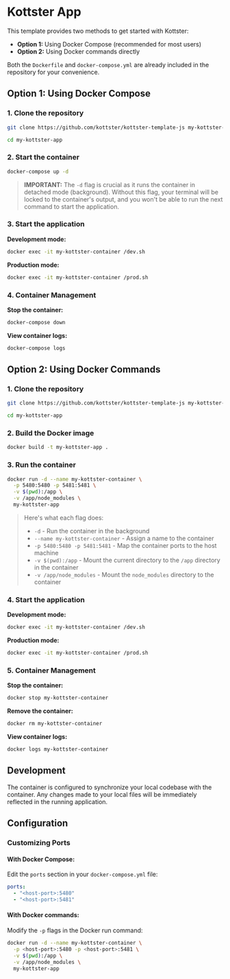 # Kottster App

This template provides two methods to get started with Kottster:
- **Option 1:** Using Docker Compose (recommended for most users)
- **Option 2:** Using Docker commands directly

Both the `Dockerfile` and `docker-compose.yml` are already included in the repository for your convenience.

## Option 1: Using Docker Compose

### 1. Clone the repository

```bash
git clone https://github.com/kottster/kottster-template-js my-kottster-app

cd my-kottster-app
```

### 2. Start the container

```bash
docker-compose up -d
```

> **IMPORTANT:** The `-d` flag is crucial as it runs the container in detached mode (background). Without this flag, your terminal will be locked to the container's output, and you won't be able to run the next command to start the application.

### 3. Start the application

**Development mode:**
```bash
docker exec -it my-kottster-container /dev.sh
```

**Production mode:**
```bash
docker exec -it my-kottster-container /prod.sh
```

### 4. Container Management

**Stop the container:**
```bash
docker-compose down
```

**View container logs:**
```bash
docker-compose logs
```

## Option 2: Using Docker Commands

### 1. Clone the repository

```bash
git clone https://github.com/kottster/kottster-template-js my-kottster-app

cd my-kottster-app
```

### 2. Build the Docker image

```bash
docker build -t my-kottster-app .
```

### 3. Run the container

```bash
docker run -d --name my-kottster-container \
  -p 5480:5480 -p 5481:5481 \
  -v $(pwd):/app \
  -v /app/node_modules \
  my-kottster-app
```

> Here's what each flag does:
> - `-d` - Run the container in the background
> - `--name my-kottster-container` - Assign a name to the container
> - `-p 5480:5480 -p 5481:5481` - Map the container ports to the host machine
> - `-v $(pwd):/app` - Mount the current directory to the `/app` directory in the container
> - `-v /app/node_modules` - Mount the `node_modules` directory to the container

### 4. Start the application

**Development mode:**
```bash
docker exec -it my-kottster-container /dev.sh
```

**Production mode:**
```bash
docker exec -it my-kottster-container /prod.sh
```

### 5. Container Management

**Stop the container:**
```bash
docker stop my-kottster-container
```

**Remove the container:**
```bash
docker rm my-kottster-container
```

**View container logs:**
```bash
docker logs my-kottster-container
```

## Development

The container is configured to synchronize your local codebase with the container. Any changes made to your local files will be immediately reflected in the running application.

## Configuration

### Customizing Ports

#### With Docker Compose:
Edit the `ports` section in your `docker-compose.yml` file:

```yaml
ports:
  - "<host-port>:5480"
  - "<host-port>:5481"
```

#### With Docker commands:
Modify the `-p` flags in the Docker run command:

```bash
docker run -d --name my-kottster-container \
  -p <host-port>:5480 -p <host-port>:5481 \
  -v $(pwd):/app \
  -v /app/node_modules \
  my-kottster-app
```